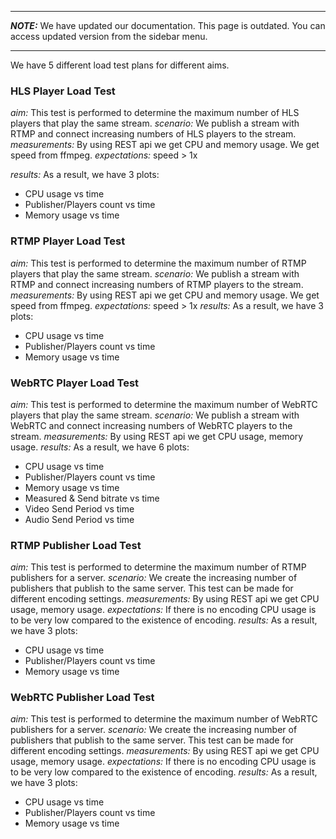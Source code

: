***
**_NOTE:_** We have updated our documentation. This page is outdated. You can access updated version from the sidebar menu.
***
We have 5 different load test plans for different aims.  
### HLS Player Load Test
*aim:* This test is performed to determine the maximum number of HLS players that play the same stream.
*scenario:* We publish a stream with RTMP and connect increasing numbers of HLS players to the stream.
*measurements:* By using REST api we get CPU and memory usage. We get speed from ffmpeg.
*expectations:* speed > 1x

*results:* As a result, we have 3 plots: 
  - CPU usage vs time 
  - Publisher/Players count vs time
  - Memory usage vs time

### RTMP Player Load Test
*aim:* This test is performed to determine the maximum number of RTMP players that play the same stream.
*scenario:* We publish a stream with RTMP and connect increasing numbers of RTMP players to the stream.
*measurements:* By using REST api we get CPU and memory usage. We get speed from ffmpeg.
*expectations:* speed > 1x
*results:* As a result, we have 3 plots: 
  - CPU usage vs time 
  - Publisher/Players count vs time
  - Memory usage vs time

### WebRTC Player Load Test
*aim:* This test is performed to determine the maximum number of WebRTC players that play the same stream.
*scenario:* We publish a stream with WebRTC and connect increasing numbers of WebRTC players to the stream.
*measurements:* By using REST api we get CPU usage, memory usage.
*results:* As a result, we have 6 plots:
  - CPU usage vs time 
  - Publisher/Players count vs time
  - Memory usage vs time
  - Measured & Send bitrate vs time 
  - Video Send Period vs time
  - Audio Send Period vs time

### RTMP Publisher Load Test
*aim:* This test is performed to determine the maximum number of RTMP publishers for a server.
*scenario:* We create the increasing number of publishers that publish to the same server. This test can be made for different encoding settings.
*measurements:* By using REST api we get CPU usage, memory usage.
*expectations:* If there is no encoding CPU usage is to be very low compared to the existence of encoding.
*results:* As a result, we have 3 plots: 
  - CPU usage vs time 
  - Publisher/Players count vs time
  - Memory usage vs time 

### WebRTC Publisher Load Test
*aim:* This test is performed to determine the maximum number of WebRTC publishers for a server.
*scenario:* We create the increasing number of publishers that publish to the same server. This test can be made for different encoding settings.
*measurements:* By using REST api we get CPU usage, memory usage.
*expectations:* If there is no encoding CPU usage is to be very low compared to the existence of encoding.
*results:* As a result, we have 3 plots: 
  - CPU usage vs time 
  - Publisher/Players count vs time
  - Memory usage vs time 